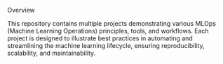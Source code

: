 Overview

This repository contains multiple projects demonstrating various MLOps (Machine Learning Operations) principles, tools, and workflows. Each project is designed to illustrate best practices in automating and streamlining the machine learning lifecycle, ensuring reproducibility, scalability, and maintainability.
